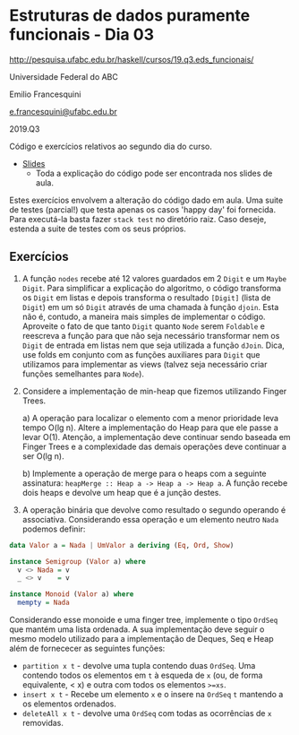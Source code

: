 # Estruturas de dados puramente funcionais - Dia 03
http://pesquisa.ufabc.edu.br/haskell/cursos/19.q3.eds_funcionais/

Universidade Federal do ABC

Emilio Francesquini

e.francesquini@ufabc.edu.br

2019.Q3

Código e exercícios relativos ao segundo dia do curso.
- [Slides](http://pesquisa.ufabc.edu.br/haskell/cursos/19.q3.eds_funcionais/files/dia03.pdf)
  - Toda a explicação do código pode ser encontrada nos slides de aula.


Estes exercícios envolvem a alteração do código dado em aula. Uma suite de testes (parcial!) que testa apenas os casos 'happy day' foi fornecida. Para executá-la basta fazer `stack test` no diretório raiz. Caso deseje, estenda a suite de testes com os seus próprios.

## Exercícios


  1. A função `nodes` recebe até 12 valores guardados em 2 `Digit` e um  `Maybe Digit`. Para simplificar a explicação do algoritmo, o código transforma os `Digit` em listas e depois transforma o resultado `[Digit]` (lista de `Digit`) em um só `Digit` através de uma chamada à função `djoin`. Esta não é, contudo, a maneira mais simples de implementar o código. Aproveite o fato de que tanto `Digit` quanto `Node` serem `Foldable` e reescreva a função para que não seja necessário transformar nem os `Digit` de entrada em listas nem que seja utilizada a função `dJoin`. Dica, use folds em conjunto com as funções auxiliares para `Digit` que utilizamos para implementar as views (talvez seja necessário criar funções semelhantes para `Node`).

  2. Considere a implementação de min-heap que fizemos utilizando Finger Trees.

     a) A operação para localizar o elemento com a menor prioridade leva tempo O(lg n). Altere a implementação do Heap para que ele passe a levar O(1). Atenção, a implementação deve continuar sendo baseada em Finger Trees e a complexidade das demais operações deve continuar a ser O(lg n).

     b) Implemente a operação de merge para o heaps com a seguinte assinatura: `heapMerge :: Heap a -> Heap a -> Heap a`. A função recebe dois heaps e devolve um heap que é a junção destes.


  3. A operação binária que devolve como resultado o segundo operando é associativa. Considerando essa operação e um elemento neutro `Nada` podemos definir:

``` haskell
data Valor a = Nada | UmValor a deriving (Eq, Ord, Show)

instance Semigroup (Valor a) where
  v <> Nada = v
  _ <> v    = v

instance Monoid (Valor a) where
  mempty = Nada
```
   Considerando esse monoide e uma finger tree, implemente o tipo `OrdSeq` que mantém uma lista ordenada. A sua implementação deve seguir o mesmo modelo utilizado para a implementação de Deques, Seq e Heap além de fornececer as seguintes funções:
   - `partition x t` - devolve uma tupla contendo duas `OrdSeq`. Uma contendo todos os elementos em `t` à esqueda de `x` (ou, de forma equivalente, < x) e outra com todos os elementos `>=xs`.
   - `insert x t` - Recebe um elemento `x` e o insere na `OrdSeq` `t` mantendo a  os elementos ordenados.
   - `deleteAll x t` - devolve uma `OrdSeq` com todas as ocorrências de `x` removidas.
